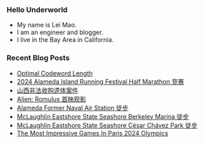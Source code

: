 ### Hello Underworld

- My name is Lei Mao.
- I am an engineer and blogger.
- I live in the Bay Area in California.


### Recent Blog Posts

<!-- BLOG-POST-LIST:START -->
- [Optimal Codeword Length](https://leimao.github.io/blog/Optimal-Codeword-Length/)
- [2024 Alameda Island Running Festival Half Marathon 竞赛](https://leimao.github.io/life/2024-Alameda-Island-Running-Festival/)
- [山西非法收购遗体案件](https://leimao.github.io/essay/%E5%B1%B1%E8%A5%BF%E9%9D%9E%E6%B3%95%E6%94%B6%E8%B4%AD%E9%81%97%E4%BD%93%E4%BA%8B%E4%BB%B6/)
- [Alien: Romulus 首映观影](https://leimao.github.io/essay/Alien-Romulus-%E9%A6%96%E6%98%A0%E8%A7%82%E5%BD%B1/)
- [Alameda Former Naval Air Station 徒步](https://leimao.github.io/life/Alameda-Former-Naval-Air-Station/)
- [McLaughlin Eastshore State Seashore Berkeley Marina 徒步](https://leimao.github.io/life/McLaughlin-Eastshore-State-Seashore-Berkeley-Marina/)
- [McLaughlin Eastshore State Seashore César Chávez Park 徒步](https://leimao.github.io/life/McLaughlin-Eastshore-State-Seashore-C%C3%A9sar-Ch%C3%A1vez-Park/)
- [The Most Impressive Games In Paris 2024 Olympics](https://leimao.github.io/blog/Paris-2024-Olympics-Most-Impressive-Games/)
<!-- BLOG-POST-LIST:END -->
